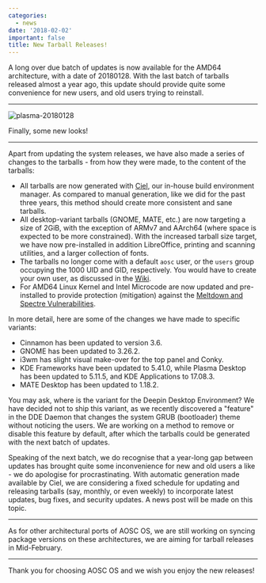 ```yaml
---
categories:
  - news
date: '2018-02-02'
important: false
title: New Tarball Releases!
---
```



A long over due batch of updates is now available for the AMD64 architecture, with a date of 20180128. With the last batch of tarballs released almost a year ago, this update should provide quite some convenience for new users, and old users trying to reinstall.

--------

![plasma-20180128](/assets/news/de-preview/kde/1.png)

Finally, some new looks!

--------

Apart from updating the system releases, we have also made a series of changes to the tarballs - from how they were made, to the content of the tarballs:

- All tarballs are now generated with [Ciel](https://github.com/AOSC-Dev/ciel), our in-house build environment manager. As compared to manual generation, like we did for the past three years, this method should create more consistent and sane tarballs.
- All desktop-variant tarballs (GNOME, MATE, etc.) are now targeting a size of 2GiB, with the exception of ARMv7 and AArch64 (where space is expected to be more constrained). With the increased tarball size target, we have now pre-installed in addition LibreOffice, printing and scanning utilities, and a larger collection of fonts.
- The tarballs no longer come with a default `aosc` user, or the `users` group occupying the 1000 UID and GID, respectively. You would have to create your own user, as discussed in the [Wiki](https://wiki.aosc.io/).
- For AMD64 Linux Kernel and Intel Microcode are now updated and pre-installed to provide protection (mitigation) against the [Meltdown and Spectre Vulnerabilities](https://meltdownattack.com/).

In more detail, here are some of the changes we have made to specific variants:

- Cinnamon has been updated to version 3.6.
- GNOME has been updated to 3.26.2.
- i3wm has slight visual make-over for the top panel and Conky.
- KDE Frameworks have been updated to 5.41.0, while Plasma Desktop has been updated to 5.11.5, and KDE Applications to 17.08.3.
- MATE Desktop has been updated to 1.18.2.

You may ask, where is the variant for the Deepin Desktop Environment? We have decided not to ship this variant, as we recently discovered a "feature" in the DDE Daemon that changes the system GRUB (bootloader) theme without noticing the users. We are working on a method to remove or disable this feature by default, after which the tarballs could be generated with the next batch of updates.

Speaking of the next batch, we do recognise that a year-long gap between updates has brought quite some inconvenience for new and old users a like - we do apologise for procrastinating. With automatic generation made available by Ciel, we are considering a fixed schedule for updating and releasing tarballs (say, monthly, or even weekly) to incorporate latest updates, bug fixes, and security updates. A news post will be made on this topic.

--------

As for other architectural ports of AOSC OS, we are still working on syncing package versions on these architectures, we are aiming for tarball releases in Mid-February.

--------

Thank you for choosing AOSC OS and we wish you enjoy the new releases!
